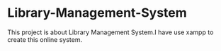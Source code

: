 # Library-Management-System
This project is about Library Management System.I have use xampp to create this online system.

